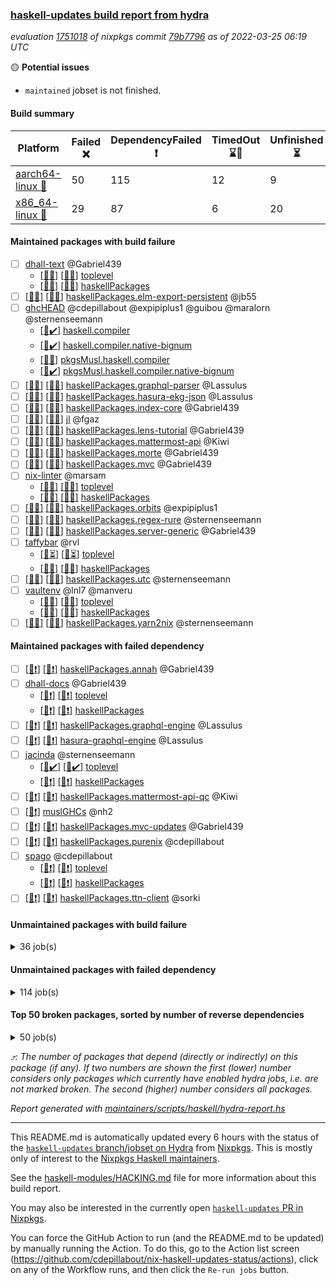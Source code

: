 ### [haskell-updates build report from hydra](https://hydra.nixos.org/jobset/nixpkgs/haskell-updates)
*evaluation [1751018](https://hydra.nixos.org/eval/1751018) of nixpkgs commit [79b7796](https://github.com/NixOS/nixpkgs/commits/79b779655724099bf9860c8448fb10eb3bf34873) as of 2022-03-25 06:19 UTC*

:yellow_circle: **Potential issues**
  * `maintained` jobset is not finished.

#### Build summary

 | Platform | Failed :x: | DependencyFailed :heavy_exclamation_mark: | TimedOut :hourglass::no_entry_sign: | Unfinished :hourglass_flowing_sand: | Success :heavy_check_mark: | 
 | --- | --- | --- | --- | --- | --- | 
 | [aarch64-linux :iphone:](https://hydra.nixos.org/eval/1751018?filter=.aarch64-linux) | 50 | 115 | 12 | 9 | 6168 | 
 | [x86_64-linux :penguin:](https://hydra.nixos.org/eval/1751018?filter=.x86_64-linux) | 29 | 87 | 6 | 20 | 6249 | 
#### Maintained packages with build failure
- [ ] [dhall-text](https://hydra.nixos.org/eval/1751018?filter=dhall-text) @Gabriel439
  - [[:iphone::x:]](https://hydra.nixos.org/build/170462121) [[:penguin::x:]](https://hydra.nixos.org/build/170462276) [toplevel](https://hydra.nixos.org/eval/1751018?filter=dhall-text)
  - [[:iphone::x:]](https://hydra.nixos.org/build/170469710) [[:penguin::x:]](https://hydra.nixos.org/build/170468431) [haskellPackages](https://hydra.nixos.org/eval/1751018?filter=haskellPackages.dhall-text)
- [ ] [[:iphone::x:]](https://hydra.nixos.org/build/170101168) [[:penguin::x:]](https://hydra.nixos.org/build/170100854) [haskellPackages.elm-export-persistent](https://hydra.nixos.org/eval/1751018?filter=haskellPackages.elm-export-persistent) @jb55
- [ ] [ghcHEAD](https://hydra.nixos.org/eval/1751018?filter=ghcHEAD) @cdepillabout @expipiplus1 @guibou @maralorn @sternenseemann
  - [[:penguin::heavy_check_mark:]](https://hydra.nixos.org/build/169732497) [haskell.compiler](https://hydra.nixos.org/eval/1751018?filter=haskell.compiler.ghcHEAD)
  - [[:penguin::heavy_check_mark:]](https://hydra.nixos.org/build/169743912) [haskell.compiler.native-bignum](https://hydra.nixos.org/eval/1751018?filter=haskell.compiler.native-bignum.ghcHEAD)
  - [[:penguin::x:]](https://hydra.nixos.org/build/169748113) [pkgsMusl.haskell.compiler](https://hydra.nixos.org/eval/1751018?filter=pkgsMusl.haskell.compiler.ghcHEAD)
  - [[:penguin::heavy_check_mark:]](https://hydra.nixos.org/build/169743137) [pkgsMusl.haskell.compiler.native-bignum](https://hydra.nixos.org/eval/1751018?filter=pkgsMusl.haskell.compiler.native-bignum.ghcHEAD)
- [ ] [[:iphone::x:]](https://hydra.nixos.org/build/169731858) [[:penguin::x:]](https://hydra.nixos.org/build/169733518) [haskellPackages.graphql-parser](https://hydra.nixos.org/eval/1751018?filter=haskellPackages.graphql-parser) @Lassulus
- [ ] [[:iphone::x:]](https://hydra.nixos.org/build/169738033) [[:penguin::x:]](https://hydra.nixos.org/build/169747755) [haskellPackages.hasura-ekg-json](https://hydra.nixos.org/eval/1751018?filter=haskellPackages.hasura-ekg-json) @Lassulus
- [ ] [[:iphone::x:]](https://hydra.nixos.org/build/170468860) [[:penguin::x:]](https://hydra.nixos.org/build/170462113) [haskellPackages.index-core](https://hydra.nixos.org/eval/1751018?filter=haskellPackages.index-core) @Gabriel439
- [ ] [[:iphone::x:]](https://hydra.nixos.org/build/169747848) [[:penguin::x:]](https://hydra.nixos.org/build/169745399) [jl](https://hydra.nixos.org/eval/1751018?filter=jl) @fgaz
- [ ] [[:iphone::x:]](https://hydra.nixos.org/build/170459809) [[:penguin::x:]](https://hydra.nixos.org/build/170468489) [haskellPackages.lens-tutorial](https://hydra.nixos.org/eval/1751018?filter=haskellPackages.lens-tutorial) @Gabriel439
- [ ] [[:iphone::x:]](https://hydra.nixos.org/build/170101250) [[:penguin::x:]](https://hydra.nixos.org/build/170100655) [haskellPackages.mattermost-api](https://hydra.nixos.org/eval/1751018?filter=haskellPackages.mattermost-api) @Kiwi
- [ ] [[:iphone::x:]](https://hydra.nixos.org/build/170460349) [[:penguin::x:]](https://hydra.nixos.org/build/170470609) [haskellPackages.morte](https://hydra.nixos.org/eval/1751018?filter=haskellPackages.morte) @Gabriel439
- [ ] [[:iphone::x:]](https://hydra.nixos.org/build/170467699) [[:penguin::x:]](https://hydra.nixos.org/build/170462432) [haskellPackages.mvc](https://hydra.nixos.org/eval/1751018?filter=haskellPackages.mvc) @Gabriel439
- [ ] [nix-linter](https://hydra.nixos.org/eval/1751018?filter=nix-linter) @marsam
  - [[:iphone::x:]](https://hydra.nixos.org/build/169731344) [[:penguin::x:]](https://hydra.nixos.org/build/169746143) [toplevel](https://hydra.nixos.org/eval/1751018?filter=nix-linter)
  - [[:iphone::x:]](https://hydra.nixos.org/build/169733230) [[:penguin::x:]](https://hydra.nixos.org/build/169736355) [haskellPackages](https://hydra.nixos.org/eval/1751018?filter=haskellPackages.nix-linter)
- [ ] [[:iphone::x:]](https://hydra.nixos.org/build/169734712) [[:penguin::x:]](https://hydra.nixos.org/build/170101111) [haskellPackages.orbits](https://hydra.nixos.org/eval/1751018?filter=haskellPackages.orbits) @expipiplus1
- [ ] [[:iphone::x:]](https://hydra.nixos.org/build/170466421) [[:penguin::x:]](https://hydra.nixos.org/build/170464872) [haskellPackages.regex-rure](https://hydra.nixos.org/eval/1751018?filter=haskellPackages.regex-rure) @sternenseemann
- [ ] [[:iphone::x:]](https://hydra.nixos.org/build/170466878) [[:penguin::x:]](https://hydra.nixos.org/build/170469624) [haskellPackages.server-generic](https://hydra.nixos.org/eval/1751018?filter=haskellPackages.server-generic) @Gabriel439
- [ ] [taffybar](https://hydra.nixos.org/eval/1751018?filter=taffybar) @rvl
  - [[:iphone::hourglass_flowing_sand:]](https://hydra.nixos.org/build/170868446) [[:penguin::hourglass_flowing_sand:]](https://hydra.nixos.org/build/170868445) [toplevel](https://hydra.nixos.org/eval/1751018?filter=taffybar)
  - [[:iphone::x:]](https://hydra.nixos.org/build/170100917) [[:penguin::x:]](https://hydra.nixos.org/build/170100962) [haskellPackages](https://hydra.nixos.org/eval/1751018?filter=haskellPackages.taffybar)
- [ ] [[:iphone::x:]](https://hydra.nixos.org/build/170460001) [[:penguin::x:]](https://hydra.nixos.org/build/170460032) [haskellPackages.utc](https://hydra.nixos.org/eval/1751018?filter=haskellPackages.utc) @sternenseemann
- [ ] [vaultenv](https://hydra.nixos.org/eval/1751018?filter=vaultenv) @lnl7 @manveru
  - [[:iphone::x:]](https://hydra.nixos.org/build/169750668) [[:penguin::x:]](https://hydra.nixos.org/build/169729132) [toplevel](https://hydra.nixos.org/eval/1751018?filter=vaultenv)
  - [[:iphone::x:]](https://hydra.nixos.org/build/169730222) [[:penguin::x:]](https://hydra.nixos.org/build/169737951) [haskellPackages](https://hydra.nixos.org/eval/1751018?filter=haskellPackages.vaultenv)
- [ ] [[:iphone::x:]](https://hydra.nixos.org/build/169738294) [[:penguin::x:]](https://hydra.nixos.org/build/169748636) [haskellPackages.yarn2nix](https://hydra.nixos.org/eval/1751018?filter=haskellPackages.yarn2nix) @sternenseemann
#### Maintained packages with failed dependency
- [ ] [[:iphone::heavy_exclamation_mark:]](https://hydra.nixos.org/build/170634582) [[:penguin::heavy_exclamation_mark:]](https://hydra.nixos.org/build/170634508) [haskellPackages.annah](https://hydra.nixos.org/eval/1751018?filter=haskellPackages.annah) @Gabriel439
- [ ] [dhall-docs](https://hydra.nixos.org/eval/1751018?filter=dhall-docs) @Gabriel439
  - [[:iphone::heavy_exclamation_mark:]](https://hydra.nixos.org/build/170634589) [[:penguin::heavy_exclamation_mark:]](https://hydra.nixos.org/build/170634585) [toplevel](https://hydra.nixos.org/eval/1751018?filter=dhall-docs)
  - [[:iphone::heavy_exclamation_mark:]](https://hydra.nixos.org/build/170634536) [[:penguin::heavy_exclamation_mark:]](https://hydra.nixos.org/build/170634549) [haskellPackages](https://hydra.nixos.org/eval/1751018?filter=haskellPackages.dhall-docs)
- [ ] [[:iphone::heavy_exclamation_mark:]](https://hydra.nixos.org/build/170385658) [[:penguin::heavy_exclamation_mark:]](https://hydra.nixos.org/build/170385755) [haskellPackages.graphql-engine](https://hydra.nixos.org/eval/1751018?filter=haskellPackages.graphql-engine) @Lassulus
- [ ] [[:iphone::heavy_exclamation_mark:]](https://hydra.nixos.org/build/170385679) [[:penguin::heavy_exclamation_mark:]](https://hydra.nixos.org/build/170385631) [hasura-graphql-engine](https://hydra.nixos.org/eval/1751018?filter=hasura-graphql-engine) @Lassulus
- [ ] [jacinda](https://hydra.nixos.org/eval/1751018?filter=jacinda) @sternenseemann
  - [[:iphone::heavy_check_mark:]](https://hydra.nixos.org/build/170430927) [[:penguin::heavy_check_mark:]](https://hydra.nixos.org/build/170430934) [toplevel](https://hydra.nixos.org/eval/1751018?filter=jacinda)
  - [[:iphone::heavy_exclamation_mark:]](https://hydra.nixos.org/build/170634337) [[:penguin::heavy_exclamation_mark:]](https://hydra.nixos.org/build/170634364) [haskellPackages](https://hydra.nixos.org/eval/1751018?filter=haskellPackages.jacinda)
- [ ] [[:iphone::heavy_exclamation_mark:]](https://hydra.nixos.org/build/170101065) [[:penguin::heavy_exclamation_mark:]](https://hydra.nixos.org/build/170101200) [haskellPackages.mattermost-api-qc](https://hydra.nixos.org/eval/1751018?filter=haskellPackages.mattermost-api-qc) @Kiwi
- [ ] [[:penguin::heavy_exclamation_mark:]](https://hydra.nixos.org/build/169745644) [muslGHCs](https://hydra.nixos.org/eval/1751018?filter=muslGHCs) @nh2
- [ ] [[:iphone::heavy_exclamation_mark:]](https://hydra.nixos.org/build/170634479) [[:penguin::heavy_exclamation_mark:]](https://hydra.nixos.org/build/170634254) [haskellPackages.mvc-updates](https://hydra.nixos.org/eval/1751018?filter=haskellPackages.mvc-updates) @Gabriel439
- [ ] [[:iphone::heavy_exclamation_mark:]](https://hydra.nixos.org/build/170634507) [[:penguin::heavy_exclamation_mark:]](https://hydra.nixos.org/build/170634518) [haskellPackages.purenix](https://hydra.nixos.org/eval/1751018?filter=haskellPackages.purenix) @cdepillabout
- [ ] [spago](https://hydra.nixos.org/eval/1751018?filter=spago) @cdepillabout
  - [[:iphone::heavy_exclamation_mark:]](https://hydra.nixos.org/build/169743153) [[:penguin::heavy_exclamation_mark:]](https://hydra.nixos.org/build/169730093) [toplevel](https://hydra.nixos.org/eval/1751018?filter=spago)
  - [[:iphone::heavy_exclamation_mark:]](https://hydra.nixos.org/build/169738130) [[:penguin::heavy_exclamation_mark:]](https://hydra.nixos.org/build/169733436) [haskellPackages](https://hydra.nixos.org/eval/1751018?filter=haskellPackages.spago)
- [ ] [[:iphone::heavy_exclamation_mark:]](https://hydra.nixos.org/build/170634555) [[:penguin::heavy_exclamation_mark:]](https://hydra.nixos.org/build/170634503) [haskellPackages.ttn-client](https://hydra.nixos.org/eval/1751018?filter=haskellPackages.ttn-client) @sorki
#### Unmaintained packages with build failure
<details><summary>36 job(s) </summary>

- [ ] [QuickCheck](https://hydra.nixos.org/eval/1751018?filter=QuickCheck)  :arrow_heading_up: 1265 | 4738
  - [[:iphone::heavy_check_mark:]](https://hydra.nixos.org/build/169729684) [[:penguin::heavy_check_mark:]](https://hydra.nixos.org/build/169738633) [haskellPackages](https://hydra.nixos.org/eval/1751018?filter=haskellPackages.QuickCheck)
  -  [[:penguin::x:]](https://hydra.nixos.org/build/170015577) [pkgsStatic.haskell.packages.integer-simple.ghc8107](https://hydra.nixos.org/eval/1751018?filter=pkgsStatic.haskell.packages.integer-simple.ghc8107.QuickCheck)
  -  [[:penguin::heavy_check_mark:]](https://hydra.nixos.org/build/170015576) [pkgsStatic.haskell.packages.native-bignum.ghc902](https://hydra.nixos.org/eval/1751018?filter=pkgsStatic.haskell.packages.native-bignum.ghc902.QuickCheck)
- [ ] [[:iphone::x:]](https://hydra.nixos.org/build/169749212) [[:penguin::x:]](https://hydra.nixos.org/build/169735126) [haskellPackages.text-format](https://hydra.nixos.org/eval/1751018?filter=haskellPackages.text-format)  :arrow_heading_up: 18 | 28
- [ ] [[:iphone::x:]](https://hydra.nixos.org/build/169746375) [[:penguin::x:]](https://hydra.nixos.org/build/169750762) [haskellPackages.validation](https://hydra.nixos.org/eval/1751018?filter=haskellPackages.validation)  :arrow_heading_up: 12 | 26
- [ ] [[:iphone::x:]](https://hydra.nixos.org/build/170634664) [[:penguin::x:]](https://hydra.nixos.org/build/170634623) [haskellPackages.yi-core](https://hydra.nixos.org/eval/1751018?filter=haskellPackages.yi-core)  :arrow_heading_up: 12 | 12
- [ ] [[:iphone::x:]](https://hydra.nixos.org/build/169747473) [[:penguin::x:]](https://hydra.nixos.org/build/169735485) [haskellPackages.bower-json](https://hydra.nixos.org/eval/1751018?filter=haskellPackages.bower-json)  :arrow_heading_up: 8 | 10
- [ ] [[:iphone::x:]](https://hydra.nixos.org/build/169746047) [[:penguin::x:]](https://hydra.nixos.org/build/169730292) [haskellPackages.purescript-cst](https://hydra.nixos.org/eval/1751018?filter=haskellPackages.purescript-cst)  :arrow_heading_up: 7 | 9
- [ ] [[:iphone::x:]](https://hydra.nixos.org/build/169736386) [[:penguin::heavy_check_mark:]](https://hydra.nixos.org/build/169744407) [haskellPackages.OrderedBits](https://hydra.nixos.org/eval/1751018?filter=haskellPackages.OrderedBits)  :arrow_heading_up: 5 | 36
- [ ] [[:iphone::x:]](https://hydra.nixos.org/build/170634644) [[:penguin::hourglass_flowing_sand:]](https://hydra.nixos.org/build/170868440) [haskellPackages.sbv](https://hydra.nixos.org/eval/1751018?filter=haskellPackages.sbv)  :arrow_heading_up: 5 | 13
- [ ] [[:iphone::x:]](https://hydra.nixos.org/build/170470305) [[:penguin::heavy_check_mark:]](https://hydra.nixos.org/build/170468731) [haskellPackages.hw-simd](https://hydra.nixos.org/eval/1751018?filter=haskellPackages.hw-simd)  :arrow_heading_up: 3 | 7
- [ ] [[:iphone::x:]](https://hydra.nixos.org/build/170101194) [[:penguin::heavy_check_mark:]](https://hydra.nixos.org/build/170100899) [haskellPackages.ptr-poker](https://hydra.nixos.org/eval/1751018?filter=haskellPackages.ptr-poker)  :arrow_heading_up: 3 | 4
- [ ] [[:iphone::x:]](https://hydra.nixos.org/build/170460781) [[:penguin::x:]](https://hydra.nixos.org/build/170459700) [haskellPackages.mmark](https://hydra.nixos.org/eval/1751018?filter=haskellPackages.mmark)  :arrow_heading_up: 3 | 3
- [ ] [[:iphone::x:]](https://hydra.nixos.org/build/170100804) [[:penguin::x:]](https://hydra.nixos.org/build/170101088) [haskellPackages.net-mqtt](https://hydra.nixos.org/eval/1751018?filter=haskellPackages.net-mqtt)  :arrow_heading_up: 3 | 3
- [ ] [[:iphone::x:]](https://hydra.nixos.org/build/170466393) [[:penguin::heavy_check_mark:]](https://hydra.nixos.org/build/170470590) [haskellPackages.hw-json-simd](https://hydra.nixos.org/eval/1751018?filter=haskellPackages.hw-json-simd)  :arrow_heading_up: 2 | 7
- [ ] [[:iphone::x:]](https://hydra.nixos.org/build/169733136) [[:penguin::heavy_check_mark:]](https://hydra.nixos.org/build/169732135) [haskellPackages.cdar-mBound](https://hydra.nixos.org/eval/1751018?filter=haskellPackages.cdar-mBound)  :arrow_heading_up: 2 | 2
- [ ] [[:iphone::x:]](https://hydra.nixos.org/build/169738749) [[:penguin::heavy_check_mark:]](https://hydra.nixos.org/build/169749042) [haskellPackages.quic](https://hydra.nixos.org/eval/1751018?filter=haskellPackages.quic)  :arrow_heading_up: 2 | 2
- [ ] [[:iphone::x:]](https://hydra.nixos.org/build/169738504) [[:penguin::heavy_check_mark:]](https://hydra.nixos.org/build/169734897) [haskellPackages.freetype2](https://hydra.nixos.org/eval/1751018?filter=haskellPackages.freetype2)  :arrow_heading_up: 1 | 8
- [ ] [[:iphone::x:]](https://hydra.nixos.org/build/169736555) [[:penguin::heavy_check_mark:]](https://hydra.nixos.org/build/169734498) [haskellPackages.long-double](https://hydra.nixos.org/eval/1751018?filter=haskellPackages.long-double)  :arrow_heading_up: 1 | 2
- [ ] [[:iphone::x:]](https://hydra.nixos.org/build/169737254) [[:penguin::x:]](https://hydra.nixos.org/build/169742008) [haskellPackages.cabal-install-parsers](https://hydra.nixos.org/eval/1751018?filter=haskellPackages.cabal-install-parsers)  :arrow_heading_up: 1 | 1
- [ ] [[:iphone::x:]](https://hydra.nixos.org/build/169737212) [[:penguin::heavy_check_mark:]](https://hydra.nixos.org/build/169747396) [haskellPackages.easytensor](https://hydra.nixos.org/eval/1751018?filter=haskellPackages.easytensor)  :arrow_heading_up: 1 | 1
- [ ] [[:iphone::x:]](https://hydra.nixos.org/build/169736150) [[:penguin::heavy_check_mark:]](https://hydra.nixos.org/build/169740772) [haskellPackages.nlopt-haskell](https://hydra.nixos.org/eval/1751018?filter=haskellPackages.nlopt-haskell)  :arrow_heading_up: 1 | 1
- [ ] [[:iphone::x:]](https://hydra.nixos.org/build/169743725) [[:penguin::heavy_check_mark:]](https://hydra.nixos.org/build/169748423) [haskellPackages.stm-queue](https://hydra.nixos.org/eval/1751018?filter=haskellPackages.stm-queue)  :arrow_heading_up: 1 | 1
- [ ] [[:iphone::x:]](https://hydra.nixos.org/build/170461205) [[:penguin::heavy_check_mark:]](https://hydra.nixos.org/build/170465228) [haskellPackages.swisstable](https://hydra.nixos.org/eval/1751018?filter=haskellPackages.swisstable)  :arrow_heading_up: 1 | 1
- [ ] [[:iphone::x:]](https://hydra.nixos.org/build/169733348) [[:penguin::heavy_check_mark:]](https://hydra.nixos.org/build/169730192) [haskellPackages.unicode-properties](https://hydra.nixos.org/eval/1751018?filter=haskellPackages.unicode-properties)  :arrow_heading_up: 1 | 1
- [ ] [[:iphone::x:]](https://hydra.nixos.org/build/169747516) [[:penguin::heavy_check_mark:]](https://hydra.nixos.org/build/169746690) [haskellPackages.picosat](https://hydra.nixos.org/eval/1751018?filter=haskellPackages.picosat)  :arrow_heading_up: 0 | 1
- [ ] [[:iphone::x:]](https://hydra.nixos.org/build/169731654) [[:penguin::heavy_check_mark:]](https://hydra.nixos.org/build/169738859) [haskellPackages.HsASA](https://hydra.nixos.org/eval/1751018?filter=haskellPackages.HsASA) 
- [ ] [[:iphone::x:]](https://hydra.nixos.org/build/169750868) [[:penguin::heavy_check_mark:]](https://hydra.nixos.org/build/169739991) [haskellPackages.comfort-fftw](https://hydra.nixos.org/eval/1751018?filter=haskellPackages.comfort-fftw) 
- [ ] [[:iphone::x:]](https://hydra.nixos.org/build/169736601) [[:penguin::heavy_check_mark:]](https://hydra.nixos.org/build/169737986) [haskellPackages.hls-rename-plugin](https://hydra.nixos.org/eval/1751018?filter=haskellPackages.hls-rename-plugin) 
- [ ] [[:iphone::x:]](https://hydra.nixos.org/build/170634646) [[:penguin::x:]](https://hydra.nixos.org/build/170634636) [haskellPackages.hyper-haskell-server](https://hydra.nixos.org/eval/1751018?filter=haskellPackages.hyper-haskell-server) 
- [ ] [[:iphone::x:]](https://hydra.nixos.org/build/169729070) [[:penguin::heavy_check_mark:]](https://hydra.nixos.org/build/169735431) [haskellPackages.jammittools](https://hydra.nixos.org/eval/1751018?filter=haskellPackages.jammittools) 
- [ ] [[:iphone::x:]](https://hydra.nixos.org/build/169746258) [[:penguin::heavy_check_mark:]](https://hydra.nixos.org/build/169742814) [haskellPackages.risc386](https://hydra.nixos.org/eval/1751018?filter=haskellPackages.risc386) 
- [ ] [[:iphone::x:]](https://hydra.nixos.org/build/170465255) [[:penguin::heavy_check_mark:]](https://hydra.nixos.org/build/170462101) [haskellPackages.skews](https://hydra.nixos.org/eval/1751018?filter=haskellPackages.skews) 
- [ ] [[:iphone::x:]](https://hydra.nixos.org/build/170468499) [[:penguin::heavy_check_mark:]](https://hydra.nixos.org/build/170463122) [haskellPackages.slugify](https://hydra.nixos.org/eval/1751018?filter=haskellPackages.slugify) 
- [ ] [[:iphone::x:]](https://hydra.nixos.org/build/169738352) [[:penguin::heavy_check_mark:]](https://hydra.nixos.org/build/169736159) [haskellPackages.wiringPi](https://hydra.nixos.org/eval/1751018?filter=haskellPackages.wiringPi) 
</details>

#### Unmaintained packages with failed dependency
<details><summary>114 job(s) </summary>

- [ ] [[:iphone::heavy_exclamation_mark:]](https://hydra.nixos.org/build/170634502) [[:penguin::heavy_exclamation_mark:]](https://hydra.nixos.org/build/170634511) [haskellPackages.purescript](https://hydra.nixos.org/eval/1751018?filter=haskellPackages.purescript)  :arrow_heading_up: 6 | 8
- [ ] [[:iphone::heavy_exclamation_mark:]](https://hydra.nixos.org/build/169742361) [[:penguin::heavy_check_mark:]](https://hydra.nixos.org/build/169731754) [haskellPackages.PrimitiveArray](https://hydra.nixos.org/eval/1751018?filter=haskellPackages.PrimitiveArray)  :arrow_heading_up: 4 | 35
- [ ] [yi](https://hydra.nixos.org/eval/1751018?filter=yi)  :arrow_heading_up: 4 | 4
  -  [[:penguin::heavy_exclamation_mark:]](https://hydra.nixos.org/build/170634641) [toplevel](https://hydra.nixos.org/eval/1751018?filter=yi)
  - [[:iphone::heavy_exclamation_mark:]](https://hydra.nixos.org/build/170634665) [[:penguin::heavy_exclamation_mark:]](https://hydra.nixos.org/build/170634640) [haskellPackages](https://hydra.nixos.org/eval/1751018?filter=haskellPackages.yi)
- [ ] [[:iphone::heavy_exclamation_mark:]](https://hydra.nixos.org/build/170634301) [[:penguin::heavy_check_mark:]](https://hydra.nixos.org/build/170634274) [haskellPackages.BiobaseTypes](https://hydra.nixos.org/eval/1751018?filter=haskellPackages.BiobaseTypes)  :arrow_heading_up: 3 | 21
- [ ] [[:iphone::heavy_exclamation_mark:]](https://hydra.nixos.org/build/170634520) [[:penguin::heavy_exclamation_mark:]](https://hydra.nixos.org/build/170634603) [haskellPackages.sv-core](https://hydra.nixos.org/eval/1751018?filter=haskellPackages.sv-core)  :arrow_heading_up: 2 | 3
- [ ] [[:iphone::heavy_exclamation_mark:]](https://hydra.nixos.org/build/170101304) [[:penguin::heavy_check_mark:]](https://hydra.nixos.org/build/170100919) [haskellPackages.jsonifier](https://hydra.nixos.org/eval/1751018?filter=haskellPackages.jsonifier)  :arrow_heading_up: 2 | 2
- [ ] [[:iphone::heavy_exclamation_mark:]](https://hydra.nixos.org/build/170634624) [[:penguin::heavy_exclamation_mark:]](https://hydra.nixos.org/build/170634659) [haskellPackages.yi-misc-modes](https://hydra.nixos.org/eval/1751018?filter=haskellPackages.yi-misc-modes)  :arrow_heading_up: 2 | 2
- [ ] [[:iphone::heavy_exclamation_mark:]](https://hydra.nixos.org/build/170634439) [[:penguin::heavy_check_mark:]](https://hydra.nixos.org/build/170634331) [haskellPackages.BiobaseENA](https://hydra.nixos.org/eval/1751018?filter=haskellPackages.BiobaseENA)  :arrow_heading_up: 1 | 18
- [ ] [[:iphone::heavy_exclamation_mark:]](https://hydra.nixos.org/build/170634573) [[:penguin::heavy_exclamation_mark:]](https://hydra.nixos.org/build/170634563) [haskellPackages.geojson](https://hydra.nixos.org/eval/1751018?filter=haskellPackages.geojson)  :arrow_heading_up: 1 | 3
- [ ] [[:iphone::heavy_exclamation_mark:]](https://hydra.nixos.org/build/170634258) [[:penguin::heavy_check_mark:]](https://hydra.nixos.org/build/170634029) [haskellPackages.hw-dsv](https://hydra.nixos.org/eval/1751018?filter=haskellPackages.hw-dsv)  :arrow_heading_up: 1 | 3
- [ ] [hoogle](https://hydra.nixos.org/eval/1751018?filter=hoogle)  :arrow_heading_up: 1 | 2
  - [[:iphone::heavy_check_mark:]](https://hydra.nixos.org/build/169742252) [[:penguin::heavy_check_mark:]](https://hydra.nixos.org/build/169745448) [haskell.packages.ghc8107](https://hydra.nixos.org/eval/1751018?filter=haskell.packages.ghc8107.hoogle)
  - [[:iphone::heavy_check_mark:]](https://hydra.nixos.org/build/169741017) [[:penguin::heavy_check_mark:]](https://hydra.nixos.org/build/169750843) [haskell.packages.ghc884](https://hydra.nixos.org/eval/1751018?filter=haskell.packages.ghc884.hoogle)
  - [[:iphone::heavy_check_mark:]](https://hydra.nixos.org/build/169740363) [[:penguin::heavy_check_mark:]](https://hydra.nixos.org/build/169740654) [haskell.packages.ghc902](https://hydra.nixos.org/eval/1751018?filter=haskell.packages.ghc902.hoogle)
  - [[:iphone::heavy_exclamation_mark:]](https://hydra.nixos.org/build/170430931) [[:penguin::heavy_check_mark:]](https://hydra.nixos.org/build/170430933) [haskell.packages.ghc922](https://hydra.nixos.org/eval/1751018?filter=haskell.packages.ghc922.hoogle)
  - [[:iphone::heavy_check_mark:]](https://hydra.nixos.org/build/169736136) [[:penguin::heavy_check_mark:]](https://hydra.nixos.org/build/169743886) [haskellPackages](https://hydra.nixos.org/eval/1751018?filter=haskellPackages.hoogle)
- [ ] [[:iphone::heavy_exclamation_mark:]](https://hydra.nixos.org/build/170461490) [[:penguin::heavy_check_mark:]](https://hydra.nixos.org/build/170467370) [haskellPackages.aern2-mp](https://hydra.nixos.org/eval/1751018?filter=haskellPackages.aern2-mp)  :arrow_heading_up: 1 | 1
- [ ] [[:iphone::heavy_exclamation_mark:]](https://hydra.nixos.org/build/170634593) [[:penguin::heavy_exclamation_mark:]](https://hydra.nixos.org/build/170634554) [haskellPackages.dovetail](https://hydra.nixos.org/eval/1751018?filter=haskellPackages.dovetail)  :arrow_heading_up: 1 | 1
- [ ] [[:iphone::heavy_exclamation_mark:]](https://hydra.nixos.org/build/170634030) [[:penguin::heavy_exclamation_mark:]](https://hydra.nixos.org/build/170634121) [haskellPackages.hbro](https://hydra.nixos.org/eval/1751018?filter=haskellPackages.hbro)  :arrow_heading_up: 1 | 1
- [ ] [[:iphone::heavy_exclamation_mark:]](https://hydra.nixos.org/build/169734815) [[:penguin::heavy_check_mark:]](https://hydra.nixos.org/build/169737110) [haskellPackages.http3](https://hydra.nixos.org/eval/1751018?filter=haskellPackages.http3)  :arrow_heading_up: 1 | 1
- [ ] [[:iphone::heavy_exclamation_mark:]](https://hydra.nixos.org/build/170634513) [[:penguin::heavy_exclamation_mark:]](https://hydra.nixos.org/build/170634524) [haskellPackages.lol-calculus](https://hydra.nixos.org/eval/1751018?filter=haskellPackages.lol-calculus)  :arrow_heading_up: 1 | 1
- [ ] [[:iphone::heavy_exclamation_mark:]](https://hydra.nixos.org/build/170634499) [[:penguin::heavy_exclamation_mark:]](https://hydra.nixos.org/build/170634560) [haskellPackages.mmark-ext](https://hydra.nixos.org/eval/1751018?filter=haskellPackages.mmark-ext)  :arrow_heading_up: 1 | 1
- [ ] [[:iphone::heavy_exclamation_mark:]](https://hydra.nixos.org/build/170101165) [[:penguin::heavy_check_mark:]](https://hydra.nixos.org/build/170100959) [haskellPackages.opentelemetry-extra](https://hydra.nixos.org/eval/1751018?filter=haskellPackages.opentelemetry-extra)  :arrow_heading_up: 1 | 1
- [ ] [[:iphone::heavy_exclamation_mark:]](https://hydra.nixos.org/build/170634577) [[:penguin::heavy_exclamation_mark:]](https://hydra.nixos.org/build/170634532) [haskellPackages.servant-util](https://hydra.nixos.org/eval/1751018?filter=haskellPackages.servant-util)  :arrow_heading_up: 1 | 1
- [ ] [[:iphone::heavy_exclamation_mark:]](https://hydra.nixos.org/build/170634551) [[:penguin::heavy_exclamation_mark:]](https://hydra.nixos.org/build/170634558) [haskellPackages.text-all](https://hydra.nixos.org/eval/1751018?filter=haskellPackages.text-all)  :arrow_heading_up: 1 | 1
- [ ] [[:iphone::heavy_exclamation_mark:]](https://hydra.nixos.org/build/170634365) [[:penguin::heavy_check_mark:]](https://hydra.nixos.org/build/170634164) [haskellPackages.wss-client](https://hydra.nixos.org/eval/1751018?filter=haskellPackages.wss-client)  :arrow_heading_up: 1 | 1
- [ ] [[:iphone::heavy_exclamation_mark:]](https://hydra.nixos.org/build/170634643) [[:penguin::heavy_exclamation_mark:]](https://hydra.nixos.org/build/170634626) [haskellPackages.yi-keymap-emacs](https://hydra.nixos.org/eval/1751018?filter=haskellPackages.yi-keymap-emacs)  :arrow_heading_up: 1 | 1
- [ ] [[:iphone::heavy_exclamation_mark:]](https://hydra.nixos.org/build/170634177) [[:penguin::heavy_check_mark:]](https://hydra.nixos.org/build/170634457) [haskellPackages.BiobaseXNA](https://hydra.nixos.org/eval/1751018?filter=haskellPackages.BiobaseXNA)  :arrow_heading_up: 0 | 17
- [ ] [[:iphone::heavy_exclamation_mark:]](https://hydra.nixos.org/build/170634453) [[:penguin::heavy_check_mark:]](https://hydra.nixos.org/build/170634089) [haskellPackages.hw-json-standard-cursor](https://hydra.nixos.org/eval/1751018?filter=haskellPackages.hw-json-standard-cursor)  :arrow_heading_up: 0 | 5
- [ ] [[:iphone::heavy_exclamation_mark:]](https://hydra.nixos.org/build/170634135) [[:penguin::heavy_check_mark:]](https://hydra.nixos.org/build/170634236) [haskellPackages.BiobaseFasta](https://hydra.nixos.org/eval/1751018?filter=haskellPackages.BiobaseFasta)  :arrow_heading_up: 0 | 3
- [ ] [[:iphone::heavy_exclamation_mark:]](https://hydra.nixos.org/build/170634358) [[:penguin::heavy_check_mark:]](https://hydra.nixos.org/build/170634398) [haskellPackages.hw-json-simple-cursor](https://hydra.nixos.org/eval/1751018?filter=haskellPackages.hw-json-simple-cursor)  :arrow_heading_up: 0 | 3
- [ ] [[:iphone::heavy_exclamation_mark:]](https://hydra.nixos.org/build/170634652) [[:penguin::hourglass_flowing_sand:]](https://hydra.nixos.org/build/170868453) [haskellPackages.crackNum](https://hydra.nixos.org/eval/1751018?filter=haskellPackages.crackNum)  :arrow_heading_up: 0 | 1
- [ ] [[:iphone::heavy_exclamation_mark:]](https://hydra.nixos.org/build/170634546) [[:penguin::heavy_exclamation_mark:]](https://hydra.nixos.org/build/170634544) [haskellPackages.wkt-geom](https://hydra.nixos.org/eval/1751018?filter=haskellPackages.wkt-geom)  :arrow_heading_up: 0 | 1
- [ ] [[:iphone::heavy_exclamation_mark:]](https://hydra.nixos.org/build/170634476) [[:penguin::heavy_exclamation_mark:]](https://hydra.nixos.org/build/170634208) [haskellPackages.GuiHaskell](https://hydra.nixos.org/eval/1751018?filter=haskellPackages.GuiHaskell) 
- [ ] [[:iphone::heavy_exclamation_mark:]](https://hydra.nixos.org/build/170634519) [[:penguin::heavy_exclamation_mark:]](https://hydra.nixos.org/build/170634557) [haskellPackages.HABQT](https://hydra.nixos.org/eval/1751018?filter=haskellPackages.HABQT) 
- [ ] [[:iphone::heavy_exclamation_mark:]](https://hydra.nixos.org/build/170467832) [[:penguin::heavy_exclamation_mark:]](https://hydra.nixos.org/build/170466403) [haskellPackages.HDRUtils](https://hydra.nixos.org/eval/1751018?filter=haskellPackages.HDRUtils) 
- [ ] [[:iphone::heavy_exclamation_mark:]](https://hydra.nixos.org/build/170634159) [[:penguin::heavy_exclamation_mark:]](https://hydra.nixos.org/build/170634078) [haskellPackages.HPlot](https://hydra.nixos.org/eval/1751018?filter=haskellPackages.HPlot) 
- [ ] [[:iphone::heavy_exclamation_mark:]](https://hydra.nixos.org/build/170634458) [[:penguin::heavy_check_mark:]](https://hydra.nixos.org/build/170634304) [haskellPackages.aern2-real](https://hydra.nixos.org/eval/1751018?filter=haskellPackages.aern2-real) 
- [ ] [[:iphone::heavy_exclamation_mark:]](https://hydra.nixos.org/build/170634046) [[:penguin::heavy_check_mark:]](https://hydra.nixos.org/build/170634172) [haskellPackages.align-audio](https://hydra.nixos.org/eval/1751018?filter=haskellPackages.align-audio) 
- [ ] [[:iphone::heavy_exclamation_mark:]](https://hydra.nixos.org/build/170634541) [[:penguin::heavy_exclamation_mark:]](https://hydra.nixos.org/build/170634505) [haskellPackages.aws-ec2-knownhosts](https://hydra.nixos.org/eval/1751018?filter=haskellPackages.aws-ec2-knownhosts) 
- [ ] [[:iphone::heavy_exclamation_mark:]](https://hydra.nixos.org/build/170634043) [[:penguin::heavy_exclamation_mark:]](https://hydra.nixos.org/build/170634478) [haskellPackages.bluetile](https://hydra.nixos.org/eval/1751018?filter=haskellPackages.bluetile) 
- [ ] [[:iphone::heavy_exclamation_mark:]](https://hydra.nixos.org/build/170634576) [[:penguin::heavy_exclamation_mark:]](https://hydra.nixos.org/build/170634510) [haskellPackages.cabocha](https://hydra.nixos.org/eval/1751018?filter=haskellPackages.cabocha) 
- [ ] [[:iphone::heavy_exclamation_mark:]](https://hydra.nixos.org/build/170634500) [[:penguin::heavy_exclamation_mark:]](https://hydra.nixos.org/build/170634531) [haskellPackages.cake3](https://hydra.nixos.org/eval/1751018?filter=haskellPackages.cake3) 
- [ ] [[:iphone::heavy_exclamation_mark:]](https://hydra.nixos.org/build/170634602) [[:penguin::heavy_exclamation_mark:]](https://hydra.nixos.org/build/170634538) [haskellPackages.dovetail-aeson](https://hydra.nixos.org/eval/1751018?filter=haskellPackages.dovetail-aeson) 
- [ ] [[:iphone::heavy_exclamation_mark:]](https://hydra.nixos.org/build/170634596) [[:penguin::heavy_exclamation_mark:]](https://hydra.nixos.org/build/170634526) [haskellPackages.dsv](https://hydra.nixos.org/eval/1751018?filter=haskellPackages.dsv) 
- [ ] [[:iphone::heavy_exclamation_mark:]](https://hydra.nixos.org/build/170634537) [[:penguin::heavy_exclamation_mark:]](https://hydra.nixos.org/build/170634583) [haskellPackages.duplo](https://hydra.nixos.org/eval/1751018?filter=haskellPackages.duplo) 
- [ ] [[:iphone::heavy_exclamation_mark:]](https://hydra.nixos.org/build/169735203) [[:penguin::heavy_check_mark:]](https://hydra.nixos.org/build/169747549) [haskellPackages.easytensor-vulkan](https://hydra.nixos.org/eval/1751018?filter=haskellPackages.easytensor-vulkan) 
- [ ] [[:iphone::heavy_exclamation_mark:]](https://hydra.nixos.org/build/170634534) [[:penguin::heavy_exclamation_mark:]](https://hydra.nixos.org/build/170634540) [haskellPackages.gedcom](https://hydra.nixos.org/eval/1751018?filter=haskellPackages.gedcom) 
- [ ] [[:iphone::heavy_exclamation_mark:]](https://hydra.nixos.org/build/170634019) [[:penguin::heavy_exclamation_mark:]](https://hydra.nixos.org/build/170634436) [haskellPackages.gladexml-accessor](https://hydra.nixos.org/eval/1751018?filter=haskellPackages.gladexml-accessor) 
- [ ] [[:iphone::heavy_exclamation_mark:]](https://hydra.nixos.org/build/170634336) [[:penguin::heavy_exclamation_mark:]](https://hydra.nixos.org/build/170634190) [haskellPackages.gtk2hs-cast-glade](https://hydra.nixos.org/eval/1751018?filter=haskellPackages.gtk2hs-cast-glade) 
- [ ] [[:iphone::heavy_exclamation_mark:]](https://hydra.nixos.org/build/169738873) [[:penguin::heavy_check_mark:]](https://hydra.nixos.org/build/169731127) [haskellPackages.harfbuzz-pure](https://hydra.nixos.org/eval/1751018?filter=haskellPackages.harfbuzz-pure) 
- [ ] [[:iphone::heavy_exclamation_mark:]](https://hydra.nixos.org/build/170634571) [[:penguin::heavy_exclamation_mark:]](https://hydra.nixos.org/build/170634529) [haskellPackages.haskades](https://hydra.nixos.org/eval/1751018?filter=haskellPackages.haskades) 
- [ ] [[:iphone::heavy_exclamation_mark:]](https://hydra.nixos.org/build/170634204) [[:penguin::heavy_exclamation_mark:]](https://hydra.nixos.org/build/170634434) [haskellPackages.hbro-contrib](https://hydra.nixos.org/eval/1751018?filter=haskellPackages.hbro-contrib) 
- [ ] [[:iphone::heavy_exclamation_mark:]](https://hydra.nixos.org/build/170634645) [[:penguin::hourglass_flowing_sand:]](https://hydra.nixos.org/build/170868441) [haskellPackages.hevm](https://hydra.nixos.org/eval/1751018?filter=haskellPackages.hevm) 
- [ ] [[:iphone::heavy_exclamation_mark:]](https://hydra.nixos.org/build/170634575) [[:penguin::heavy_exclamation_mark:]](https://hydra.nixos.org/build/170634579) [haskellPackages.hipe](https://hydra.nixos.org/eval/1751018?filter=haskellPackages.hipe) 
- [ ] [[:iphone::heavy_exclamation_mark:]](https://hydra.nixos.org/build/169741608) [[:penguin::heavy_check_mark:]](https://hydra.nixos.org/build/169741783) [haskellPackages.hmatrix-nlopt](https://hydra.nixos.org/eval/1751018?filter=haskellPackages.hmatrix-nlopt) 
- [ ] [[:iphone::heavy_exclamation_mark:]](https://hydra.nixos.org/build/170634394) [[:penguin::heavy_check_mark:]](https://hydra.nixos.org/build/170634338) [haskellPackages.hs-swisstable-hashtables-class](https://hydra.nixos.org/eval/1751018?filter=haskellPackages.hs-swisstable-hashtables-class) 
- [ ] [[:iphone::heavy_exclamation_mark:]](https://hydra.nixos.org/build/170634048) [[:penguin::heavy_exclamation_mark:]](https://hydra.nixos.org/build/170634045) [haskellPackages.hstzaar](https://hydra.nixos.org/eval/1751018?filter=haskellPackages.hstzaar) 
- [ ] [[:iphone::heavy_exclamation_mark:]](https://hydra.nixos.org/build/170634379) [[:penguin::heavy_check_mark:]](https://hydra.nixos.org/build/170634462) [haskellPackages.hw-simd-cli](https://hydra.nixos.org/eval/1751018?filter=haskellPackages.hw-simd-cli) 
- [ ] [[:penguin::heavy_exclamation_mark:]](https://hydra.nixos.org/build/170634656) [hyper-haskell-server-with-packages](https://hydra.nixos.org/eval/1751018?filter=hyper-haskell-server-with-packages) 
- [ ] [[:iphone::heavy_exclamation_mark:]](https://hydra.nixos.org/build/170634574) [[:penguin::heavy_exclamation_mark:]](https://hydra.nixos.org/build/170634564) [haskellPackages.jobqueue](https://hydra.nixos.org/eval/1751018?filter=haskellPackages.jobqueue) 
- [ ] [[:iphone::heavy_exclamation_mark:]](https://hydra.nixos.org/build/170634550) [[:penguin::heavy_exclamation_mark:]](https://hydra.nixos.org/build/170634590) [haskellPackages.karps](https://hydra.nixos.org/eval/1751018?filter=haskellPackages.karps) 
- [ ] [[:iphone::heavy_exclamation_mark:]](https://hydra.nixos.org/build/170634542) [[:penguin::heavy_exclamation_mark:]](https://hydra.nixos.org/build/170634594) [haskellPackages.krapsh](https://hydra.nixos.org/eval/1751018?filter=haskellPackages.krapsh) 
- [ ] [[:iphone::heavy_exclamation_mark:]](https://hydra.nixos.org/build/170634591) [[:penguin::heavy_exclamation_mark:]](https://hydra.nixos.org/build/170634601) [haskellPackages.lame-tester](https://hydra.nixos.org/eval/1751018?filter=haskellPackages.lame-tester) 
- [ ] [[:iphone::heavy_exclamation_mark:]](https://hydra.nixos.org/build/170634509) [[:penguin::heavy_exclamation_mark:]](https://hydra.nixos.org/build/170634515) [haskellPackages.latest-npm-version](https://hydra.nixos.org/eval/1751018?filter=haskellPackages.latest-npm-version) 
- [ ] [[:iphone::heavy_exclamation_mark:]](https://hydra.nixos.org/build/170634599) [[:penguin::heavy_exclamation_mark:]](https://hydra.nixos.org/build/170634553) [haskellPackages.liquid](https://hydra.nixos.org/eval/1751018?filter=haskellPackages.liquid) 
- [ ] [[:iphone::heavy_exclamation_mark:]](https://hydra.nixos.org/build/170634584) [[:penguin::heavy_exclamation_mark:]](https://hydra.nixos.org/build/170634600) [haskellPackages.lol-typing](https://hydra.nixos.org/eval/1751018?filter=haskellPackages.lol-typing) 
- [ ] [[:iphone::heavy_exclamation_mark:]](https://hydra.nixos.org/build/170634587) [[:penguin::heavy_exclamation_mark:]](https://hydra.nixos.org/build/170634512) [haskellPackages.micrologger](https://hydra.nixos.org/eval/1751018?filter=haskellPackages.micrologger) 
- [ ] [[:iphone::heavy_exclamation_mark:]](https://hydra.nixos.org/build/170634282) [[:penguin::heavy_exclamation_mark:]](https://hydra.nixos.org/build/170634319) [haskellPackages.minesweeper](https://hydra.nixos.org/eval/1751018?filter=haskellPackages.minesweeper) 
- [ ] [[:iphone::heavy_exclamation_mark:]](https://hydra.nixos.org/build/170634598) [[:penguin::heavy_exclamation_mark:]](https://hydra.nixos.org/build/170634588) [haskellPackages.mmark-cli](https://hydra.nixos.org/eval/1751018?filter=haskellPackages.mmark-cli) 
- [ ] [[:iphone::heavy_exclamation_mark:]](https://hydra.nixos.org/build/170634592) [[:penguin::heavy_exclamation_mark:]](https://hydra.nixos.org/build/170634578) [haskellPackages.net-mqtt-lens](https://hydra.nixos.org/eval/1751018?filter=haskellPackages.net-mqtt-lens) 
- [ ] [[:iphone::heavy_exclamation_mark:]](https://hydra.nixos.org/build/170634504) [[:penguin::heavy_exclamation_mark:]](https://hydra.nixos.org/build/170634545) [haskellPackages.net-mqtt-rpc](https://hydra.nixos.org/eval/1751018?filter=haskellPackages.net-mqtt-rpc) 
- [ ] [[:iphone::heavy_exclamation_mark:]](https://hydra.nixos.org/build/170634324) [[:penguin::heavy_check_mark:]](https://hydra.nixos.org/build/170634083) [haskellPackages.network-messagepack-rpc-websocket](https://hydra.nixos.org/eval/1751018?filter=haskellPackages.network-messagepack-rpc-websocket) 
- [ ] [[:iphone::heavy_exclamation_mark:]](https://hydra.nixos.org/build/170634569) [[:penguin::heavy_exclamation_mark:]](https://hydra.nixos.org/build/170634565) [haskellPackages.nicovideo-translator](https://hydra.nixos.org/eval/1751018?filter=haskellPackages.nicovideo-translator) 
- [ ] [[:iphone::heavy_check_mark:]](https://hydra.nixos.org/build/170470828) [[:penguin::heavy_exclamation_mark:]](https://hydra.nixos.org/build/170470742) [haskellPackages.notmuch](https://hydra.nixos.org/eval/1751018?filter=haskellPackages.notmuch) 
- [ ] [[:iphone::heavy_exclamation_mark:]](https://hydra.nixos.org/build/170634084) [[:penguin::heavy_exclamation_mark:]](https://hydra.nixos.org/build/170634171) [haskellPackages.nymphaea](https://hydra.nixos.org/eval/1751018?filter=haskellPackages.nymphaea) 
- [ ] [[:iphone::heavy_exclamation_mark:]](https://hydra.nixos.org/build/170101326) [[:penguin::heavy_check_mark:]](https://hydra.nixos.org/build/170100774) [haskellPackages.opentelemetry-lightstep](https://hydra.nixos.org/eval/1751018?filter=haskellPackages.opentelemetry-lightstep) 
- [ ] [[:iphone::heavy_exclamation_mark:]](https://hydra.nixos.org/build/170634523) [[:penguin::heavy_exclamation_mark:]](https://hydra.nixos.org/build/170634516) [haskellPackages.pia-forward](https://hydra.nixos.org/eval/1751018?filter=haskellPackages.pia-forward) 
- [ ] [[:iphone::heavy_exclamation_mark:]](https://hydra.nixos.org/build/170634053) [[:penguin::heavy_exclamation_mark:]](https://hydra.nixos.org/build/170634329) [haskellPackages.proplang](https://hydra.nixos.org/eval/1751018?filter=haskellPackages.proplang) 
- [ ] [[:iphone::heavy_exclamation_mark:]](https://hydra.nixos.org/build/170634547) [[:penguin::heavy_exclamation_mark:]](https://hydra.nixos.org/build/170634597) [haskellPackages.prune-juice](https://hydra.nixos.org/eval/1751018?filter=haskellPackages.prune-juice) 
- [ ] [[:iphone::heavy_exclamation_mark:]](https://hydra.nixos.org/build/170634559) [[:penguin::heavy_exclamation_mark:]](https://hydra.nixos.org/build/170634586) [haskellPackages.psc-ide](https://hydra.nixos.org/eval/1751018?filter=haskellPackages.psc-ide) 
- [ ] [[:iphone::heavy_exclamation_mark:]](https://hydra.nixos.org/build/170634562) [[:penguin::heavy_exclamation_mark:]](https://hydra.nixos.org/build/170634525) [haskellPackages.purescript-tsd-gen](https://hydra.nixos.org/eval/1751018?filter=haskellPackages.purescript-tsd-gen) 
- [ ] [[:iphone::heavy_exclamation_mark:]](https://hydra.nixos.org/build/170634572) [[:penguin::heavy_exclamation_mark:]](https://hydra.nixos.org/build/170634552) [haskellPackages.rib](https://hydra.nixos.org/eval/1751018?filter=haskellPackages.rib) 
- [ ] [[:iphone::heavy_exclamation_mark:]](https://hydra.nixos.org/build/169737359) [[:penguin::heavy_check_mark:]](https://hydra.nixos.org/build/169750076) [haskellPackages.rounded-hw](https://hydra.nixos.org/eval/1751018?filter=haskellPackages.rounded-hw) 
- [ ] [[:iphone::heavy_exclamation_mark:]](https://hydra.nixos.org/build/170634642) [[:penguin::hourglass_flowing_sand:]](https://hydra.nixos.org/build/170868455) [haskellPackages.sbvPlugin](https://hydra.nixos.org/eval/1751018?filter=haskellPackages.sbvPlugin) 
- [ ] [[:iphone::heavy_exclamation_mark:]](https://hydra.nixos.org/build/170634539) [[:penguin::heavy_exclamation_mark:]](https://hydra.nixos.org/build/170634528) [haskellPackages.scrape-changes](https://hydra.nixos.org/eval/1751018?filter=haskellPackages.scrape-changes) 
- [ ] [[:iphone::heavy_exclamation_mark:]](https://hydra.nixos.org/build/170634501) [[:penguin::heavy_exclamation_mark:]](https://hydra.nixos.org/build/170634570) [haskellPackages.servant-util-beam-pg](https://hydra.nixos.org/eval/1751018?filter=haskellPackages.servant-util-beam-pg) 
- [ ] [[:iphone::heavy_exclamation_mark:]](https://hydra.nixos.org/build/170634017) [[:penguin::heavy_exclamation_mark:]](https://hydra.nixos.org/build/170634465) [haskellPackages.showdown](https://hydra.nixos.org/eval/1751018?filter=haskellPackages.showdown) 
- [ ] [[:iphone::heavy_exclamation_mark:]](https://hydra.nixos.org/build/170462439) [[:penguin::heavy_check_mark:]](https://hydra.nixos.org/build/170469286) [haskellPackages.sound-collage](https://hydra.nixos.org/eval/1751018?filter=haskellPackages.sound-collage) 
- [ ] [[:iphone::heavy_exclamation_mark:]](https://hydra.nixos.org/build/169749272) [[:penguin::heavy_check_mark:]](https://hydra.nixos.org/build/169744654) [haskellPackages.stm-actor](https://hydra.nixos.org/eval/1751018?filter=haskellPackages.stm-actor) 
- [ ] [[:iphone::heavy_exclamation_mark:]](https://hydra.nixos.org/build/170634567) [[:penguin::heavy_exclamation_mark:]](https://hydra.nixos.org/build/170634581) [haskellPackages.sv](https://hydra.nixos.org/eval/1751018?filter=haskellPackages.sv) 
- [ ] [[:iphone::heavy_exclamation_mark:]](https://hydra.nixos.org/build/170634580) [[:penguin::heavy_exclamation_mark:]](https://hydra.nixos.org/build/170634568) [haskellPackages.sv-cassava](https://hydra.nixos.org/eval/1751018?filter=haskellPackages.sv-cassava) 
- [ ] [[:iphone::heavy_exclamation_mark:]](https://hydra.nixos.org/build/170634527) [[:penguin::heavy_exclamation_mark:]](https://hydra.nixos.org/build/170634522) [haskellPackages.systemstats](https://hydra.nixos.org/eval/1751018?filter=haskellPackages.systemstats) 
- [ ] [[:iphone::heavy_exclamation_mark:]](https://hydra.nixos.org/build/169736349) [[:penguin::heavy_check_mark:]](https://hydra.nixos.org/build/169750419) [haskellPackages.unicode-names](https://hydra.nixos.org/eval/1751018?filter=haskellPackages.unicode-names) 
- [ ] [[:iphone::heavy_exclamation_mark:]](https://hydra.nixos.org/build/170634533) [[:penguin::heavy_exclamation_mark:]](https://hydra.nixos.org/build/170634543) [haskellPackages.urembed](https://hydra.nixos.org/eval/1751018?filter=haskellPackages.urembed) 
- [ ] [[:iphone::heavy_exclamation_mark:]](https://hydra.nixos.org/build/170464274) [[:penguin::heavy_check_mark:]](https://hydra.nixos.org/build/170470163) [haskellPackages.warp-quic](https://hydra.nixos.org/eval/1751018?filter=haskellPackages.warp-quic) 
- [ ] [[:iphone::heavy_exclamation_mark:]](https://hydra.nixos.org/build/170634521) [[:penguin::heavy_exclamation_mark:]](https://hydra.nixos.org/build/170634530) [haskellPackages.webauthn](https://hydra.nixos.org/eval/1751018?filter=haskellPackages.webauthn) 
- [ ] [[:iphone::heavy_exclamation_mark:]](https://hydra.nixos.org/build/170634655) [[:penguin::heavy_exclamation_mark:]](https://hydra.nixos.org/build/170634650) [haskellPackages.yi-contrib](https://hydra.nixos.org/eval/1751018?filter=haskellPackages.yi-contrib) 
- [ ] [[:iphone::heavy_exclamation_mark:]](https://hydra.nixos.org/build/170634639) [[:penguin::heavy_exclamation_mark:]](https://hydra.nixos.org/build/170634622) [haskellPackages.yi-dynamic-configuration](https://hydra.nixos.org/eval/1751018?filter=haskellPackages.yi-dynamic-configuration) 
- [ ] [[:iphone::heavy_exclamation_mark:]](https://hydra.nixos.org/build/170634637) [[:penguin::heavy_exclamation_mark:]](https://hydra.nixos.org/build/170634661) [haskellPackages.yi-frontend-pango](https://hydra.nixos.org/eval/1751018?filter=haskellPackages.yi-frontend-pango) 
- [ ] [[:iphone::heavy_exclamation_mark:]](https://hydra.nixos.org/build/170634617) [[:penguin::heavy_exclamation_mark:]](https://hydra.nixos.org/build/170634654) [haskellPackages.yi-frontend-vty](https://hydra.nixos.org/eval/1751018?filter=haskellPackages.yi-frontend-vty) 
- [ ] [[:iphone::heavy_exclamation_mark:]](https://hydra.nixos.org/build/170634628) [[:penguin::heavy_exclamation_mark:]](https://hydra.nixos.org/build/170634657) [haskellPackages.yi-fuzzy-open](https://hydra.nixos.org/eval/1751018?filter=haskellPackages.yi-fuzzy-open) 
- [ ] [[:iphone::heavy_exclamation_mark:]](https://hydra.nixos.org/build/170634663) [[:penguin::heavy_exclamation_mark:]](https://hydra.nixos.org/build/170634635) [haskellPackages.yi-ireader](https://hydra.nixos.org/eval/1751018?filter=haskellPackages.yi-ireader) 
- [ ] [[:iphone::heavy_exclamation_mark:]](https://hydra.nixos.org/build/170634638) [[:penguin::heavy_exclamation_mark:]](https://hydra.nixos.org/build/170634616) [haskellPackages.yi-keymap-cua](https://hydra.nixos.org/eval/1751018?filter=haskellPackages.yi-keymap-cua) 
- [ ] [[:iphone::heavy_exclamation_mark:]](https://hydra.nixos.org/build/170634634) [[:penguin::heavy_exclamation_mark:]](https://hydra.nixos.org/build/170634621) [haskellPackages.yi-keymap-vim](https://hydra.nixos.org/eval/1751018?filter=haskellPackages.yi-keymap-vim) 
- [ ] [[:iphone::heavy_exclamation_mark:]](https://hydra.nixos.org/build/170634667) [[:penguin::heavy_exclamation_mark:]](https://hydra.nixos.org/build/170634662) [haskellPackages.yi-mode-haskell](https://hydra.nixos.org/eval/1751018?filter=haskellPackages.yi-mode-haskell) 
- [ ] [[:iphone::heavy_exclamation_mark:]](https://hydra.nixos.org/build/170634633) [[:penguin::heavy_exclamation_mark:]](https://hydra.nixos.org/build/170634630) [haskellPackages.yi-mode-javascript](https://hydra.nixos.org/eval/1751018?filter=haskellPackages.yi-mode-javascript) 
- [ ] [[:iphone::heavy_exclamation_mark:]](https://hydra.nixos.org/build/170634629) [[:penguin::heavy_exclamation_mark:]](https://hydra.nixos.org/build/170634651) [haskellPackages.yi-monokai](https://hydra.nixos.org/eval/1751018?filter=haskellPackages.yi-monokai) 
- [ ] [[:iphone::heavy_exclamation_mark:]](https://hydra.nixos.org/build/170634648) [[:penguin::heavy_exclamation_mark:]](https://hydra.nixos.org/build/170634660) [haskellPackages.yi-snippet](https://hydra.nixos.org/eval/1751018?filter=haskellPackages.yi-snippet) 
- [ ] [[:iphone::heavy_exclamation_mark:]](https://hydra.nixos.org/build/170634649) [[:penguin::heavy_exclamation_mark:]](https://hydra.nixos.org/build/170634627) [haskellPackages.yi-solarized](https://hydra.nixos.org/eval/1751018?filter=haskellPackages.yi-solarized) 
- [ ] [[:iphone::heavy_exclamation_mark:]](https://hydra.nixos.org/build/170634647) [[:penguin::heavy_exclamation_mark:]](https://hydra.nixos.org/build/170634653) [haskellPackages.yi-spolsky](https://hydra.nixos.org/eval/1751018?filter=haskellPackages.yi-spolsky) 
- [ ] [[:iphone::heavy_exclamation_mark:]](https://hydra.nixos.org/build/170634566) [[:penguin::heavy_exclamation_mark:]](https://hydra.nixos.org/build/170634595) [haskellPackages.zephyr](https://hydra.nixos.org/eval/1751018?filter=haskellPackages.zephyr) 
</details>

#### Top 50 broken packages, sorted by number of reverse dependencies
<details><summary>50 job(s) </summary>

[amazonka-core](https://packdeps.haskellers.com/reverse/amazonka-core) :arrow_heading_up: 186  
[gogol-core](https://packdeps.haskellers.com/reverse/gogol-core) :arrow_heading_up: 184  
[haskell98](https://packdeps.haskellers.com/reverse/haskell98) :arrow_heading_up: 153  
[enumerator](https://packdeps.haskellers.com/reverse/enumerator) :arrow_heading_up: 56  
[derive](https://packdeps.haskellers.com/reverse/derive) :arrow_heading_up: 48  
[amazonka](https://packdeps.haskellers.com/reverse/amazonka) :arrow_heading_up: 44  
[accelerate](https://packdeps.haskellers.com/reverse/accelerate) :arrow_heading_up: 42  
[parseargs](https://packdeps.haskellers.com/reverse/parseargs) :arrow_heading_up: 42  
[syb-with-class](https://packdeps.haskellers.com/reverse/syb-with-class) :arrow_heading_up: 42  
[MonadCatchIO-transformers](https://packdeps.haskellers.com/reverse/MonadCatchIO-transformers) :arrow_heading_up: 41  
[data-lens](https://packdeps.haskellers.com/reverse/data-lens) :arrow_heading_up: 33  
[rank1dynamic](https://packdeps.haskellers.com/reverse/rank1dynamic) :arrow_heading_up: 33  
[distributed-static](https://packdeps.haskellers.com/reverse/distributed-static) :arrow_heading_up: 31  
[language-ecmascript](https://packdeps.haskellers.com/reverse/language-ecmascript) :arrow_heading_up: 31  
[distributed-process](https://packdeps.haskellers.com/reverse/distributed-process) :arrow_heading_up: 30  
[ip](https://packdeps.haskellers.com/reverse/ip) :arrow_heading_up: 29  
[iteratee](https://packdeps.haskellers.com/reverse/iteratee) :arrow_heading_up: 29  
[jmacro](https://packdeps.haskellers.com/reverse/jmacro) :arrow_heading_up: 29  
[autodocodec](https://packdeps.haskellers.com/reverse/autodocodec) :arrow_heading_up: 28  
[mmsyn3](https://packdeps.haskellers.com/reverse/mmsyn3) :arrow_heading_up: 27  
[crypto-numbers](https://packdeps.haskellers.com/reverse/crypto-numbers) :arrow_heading_up: 26  
[either-unwrap](https://packdeps.haskellers.com/reverse/either-unwrap) :arrow_heading_up: 25  
[validity-aeson](https://packdeps.haskellers.com/reverse/validity-aeson) :arrow_heading_up: 25  
[web-routes-th](https://packdeps.haskellers.com/reverse/web-routes-th) :arrow_heading_up: 24  
[autodocodec-schema](https://packdeps.haskellers.com/reverse/autodocodec-schema) :arrow_heading_up: 23  
[crypto-pubkey](https://packdeps.haskellers.com/reverse/crypto-pubkey) :arrow_heading_up: 23  
[ixset-typed](https://packdeps.haskellers.com/reverse/ixset-typed) :arrow_heading_up: 23  
[autodocodec-yaml](https://packdeps.haskellers.com/reverse/autodocodec-yaml) :arrow_heading_up: 22  
[haskelldb](https://packdeps.haskellers.com/reverse/haskelldb) :arrow_heading_up: 22  
[wxdirect](https://packdeps.haskellers.com/reverse/wxdirect) :arrow_heading_up: 22  
[amazonka-s3](https://packdeps.haskellers.com/reverse/amazonka-s3) :arrow_heading_up: 21  
[mmsyn2](https://packdeps.haskellers.com/reverse/mmsyn2) :arrow_heading_up: 21  
[subG](https://packdeps.haskellers.com/reverse/subG) :arrow_heading_up: 21  
[userid](https://packdeps.haskellers.com/reverse/userid) :arrow_heading_up: 21  
[wxc](https://packdeps.haskellers.com/reverse/wxc) :arrow_heading_up: 21  
[biocore](https://packdeps.haskellers.com/reverse/biocore) :arrow_heading_up: 20  
[sydtest](https://packdeps.haskellers.com/reverse/sydtest) :arrow_heading_up: 20  
[wxcore](https://packdeps.haskellers.com/reverse/wxcore) :arrow_heading_up: 20  
[attoparsec-enumerator](https://packdeps.haskellers.com/reverse/attoparsec-enumerator) :arrow_heading_up: 19  
[bytestring-show](https://packdeps.haskellers.com/reverse/bytestring-show) :arrow_heading_up: 19  
[fay](https://packdeps.haskellers.com/reverse/fay) :arrow_heading_up: 19  
[harp](https://packdeps.haskellers.com/reverse/harp) :arrow_heading_up: 19  
[hsx2hs](https://packdeps.haskellers.com/reverse/hsx2hs) :arrow_heading_up: 19  
[ixset](https://packdeps.haskellers.com/reverse/ixset) :arrow_heading_up: 19  
[wx](https://packdeps.haskellers.com/reverse/wx) :arrow_heading_up: 19  
[asn1-data](https://packdeps.haskellers.com/reverse/asn1-data) :arrow_heading_up: 18  
[dbus-core](https://packdeps.haskellers.com/reverse/dbus-core) :arrow_heading_up: 18  
[gtksourceview2](https://packdeps.haskellers.com/reverse/gtksourceview2) :arrow_heading_up: 18  
[ukrainian-phonetics-basic](https://packdeps.haskellers.com/reverse/ukrainian-phonetics-basic) :arrow_heading_up: 18  
[HGamer3D-Data](https://packdeps.haskellers.com/reverse/HGamer3D-Data) :arrow_heading_up: 17  
</details>


*:arrow_heading_up:: The number of packages that depend (directly or indirectly) on this package (if any). If two numbers are shown the first (lower) number considers only packages which currently have enabled hydra jobs, i.e. are not marked broken. The second (higher) number considers all packages.*

*Report generated with [maintainers/scripts/haskell/hydra-report.hs](https://github.com/NixOS/nixpkgs/blob/haskell-updates/maintainers/scripts/haskell/hydra-report.sh)*


----------------------------------------------------------------------

This README.md is automatically updated every 6 hours with the status of the
[`haskell-updates` branch/jobset on Hydra](https://hydra.nixos.org/jobset/nixpkgs/haskell-updates)
from [Nixpkgs](https://github.com/NixOS/nixpkgs).  This is mostly only of
interest to the [Nixpkgs Haskell maintainers](https://github.com/orgs/NixOS/teams/haskell).

See the
[haskell-modules/HACKING.md](https://github.com/NixOS/nixpkgs/blob/haskell-updates/pkgs/development/haskell-modules/HACKING.md)
file for more information about this build report.

You may also be interested in the currently open
[`haskell-updates` PR in Nixpkgs](https://github.com/nixos/nixpkgs/pulls?q=is%3Apr+is%3Aopen+head%3Ahaskell-updates).

You can force the GitHub Action to run (and the README.md to be updated) by
manually running the Action.  To do this, go to the Action list screen
(https://github.com/cdepillabout/nix-haskell-updates-status/actions),
click on any of the Workflow runs, and then click the `Re-run jobs` button.
